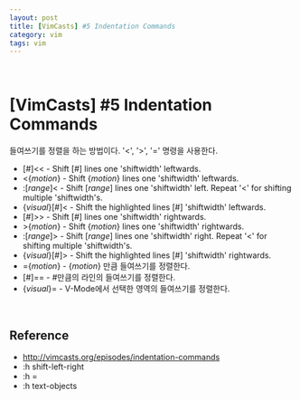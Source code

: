 ```yaml
---
layout: post
title: [VimCasts] #5 Indentation Commands
category: vim
tags: vim
---
```


&nbsp;

# [VimCasts] #5 Indentation Commands

들여쓰기를 정렬을 하는 방법이다. '<', '>', '=' 명령을 사용한다.

- [#]<< - Shift [#] lines one 'shiftwidth' leftwards.
- <{*motion*} - Shift {*motion*} lines one 'shiftwidth' leftwards.
- :[*range*]< - Shift [*range*] lines one 'shiftwidth' left. Repeat '<' for shifting multiple 'shiftwidth's.
- {*visual*}[#]< - Shift the highlighted lines [#] 'shiftwidth' leftwards.
- [#]>> - Shift [#] lines one 'shiftwidth' rightwards.
- \>{*motion*} - Shift {*motion*} lines one 'shiftwidth' rightwards.
- :[*range*]> - Shift [*range*] lines one 'shiftwidth' right. Repeat '<' for shifting multiple 'shiftwidth's.
- {*visual*}[#]> - Shift the highlighted lines [#] 'shiftwidth' rightwards.
- ={*motion*} - {*motion*} 만큼 들여쓰기를 정렬한다.
- [#]== - #만큼의 라인의 들여쓰기를 정렬한다.
- {*visual*}= - V-Mode에서 선택한 영역의 들여쓰기를 정렬한다.

&nbsp;

## Reference

- http://vimcasts.org/episodes/indentation-commands
- :h shift-left-right
- :h =
- :h text-objects